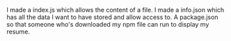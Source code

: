 I made a index.js which allows the content of a file.
I made a info.json which has all the data I want to have stored and allow access to.
A package.json so that someone who's downloaded my npm file can run to display my resume.
